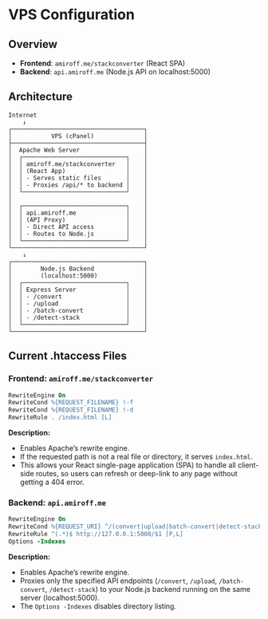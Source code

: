 # VPS Configuration

## Overview
- **Frontend**: `amiroff.me/stackconverter` (React SPA)
- **Backend**: `api.amiroff.me` (Node.js API on localhost:5000)

## Architecture

```
Internet
    ↓
┌─────────────────────────────────────┐
│           VPS (cPanel)              │
├─────────────────────────────────────┤
│  Apache Web Server                  │
│  ┌─────────────────────────────┐    │
│  │ amiroff.me/stackconverter   │    │
│  │ (React App)                 │    │
│  │ - Serves static files       │    │
│  │ - Proxies /api/* to backend │    │
│  └─────────────────────────────┘    │
│                                     │
│  ┌─────────────────────────────┐    │
│  │ api.amiroff.me              │    │
│  │ (API Proxy)                 │    │
│  │ - Direct API access         │    │
│  │ - Routes to Node.js         │    │
│  └─────────────────────────────┘    │
└─────────────────────────────────────┘
    ↓
┌─────────────────────────────────────┐
│        Node.js Backend              │
│        (localhost:5000)             │
│  ┌─────────────────────────────┐    │
│  │ Express Server              │    │
│  │ - /convert                  │    │
│  │ - /upload                   │    │
│  │ - /batch-convert            │    │
│  │ - /detect-stack             │    │
│  └─────────────────────────────┘    │
└─────────────────────────────────────┘
```

## Current .htaccess Files

### Frontend: `amiroff.me/stackconverter`
```apache
RewriteEngine On
RewriteCond %{REQUEST_FILENAME} !-f
RewriteCond %{REQUEST_FILENAME} !-d
RewriteRule . /index.html [L]
```
**Description:**
- Enables Apache’s rewrite engine.
- If the requested path is not a real file or directory, it serves `index.html`.
- This allows your React single-page application (SPA) to handle all client-side routes, so users can refresh or deep-link to any page without getting a 404 error.

### Backend: `api.amiroff.me`
```apache
RewriteEngine On
RewriteCond %{REQUEST_URI} ^/(convert|upload|batch-convert|detect-stack)
RewriteRule ^(.*)$ http://127.0.0.1:5000/$1 [P,L]
Options -Indexes
```
**Description:**
- Enables Apache’s rewrite engine.
- Proxies only the specified API endpoints (`/convert`, `/upload`, `/batch-convert`, `/detect-stack`) to your Node.js backend running on the same server (localhost:5000).
- The `Options -Indexes` disables directory listing.
